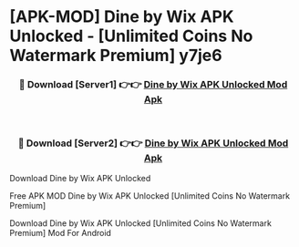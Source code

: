 # [APK-MOD] Dine by Wix APK Unlocked - [Unlimited Coins No Watermark Premium] y7je6



<div align="center">
<h3>🔴 Download [Server1] 👉👉 <a href="https://momento.my/?title=Dine_by_Wix_APK_Unlocked">Dine by Wix APK Unlocked Mod Apk</a></h3><br>

<h3>🔴 Download [Server2] 👉👉 <a href="https://momento.my/?title=Dine_by_Wix_APK_Unlocked">Dine by Wix APK Unlocked Mod Apk</a></h3>
</div>



Download Dine by Wix APK Unlocked 

Free APK MOD Dine by Wix APK Unlocked [Unlimited Coins No Watermark Premium]

Download Dine by Wix APK Unlocked [Unlimited Coins No Watermark Premium] Mod For Android
